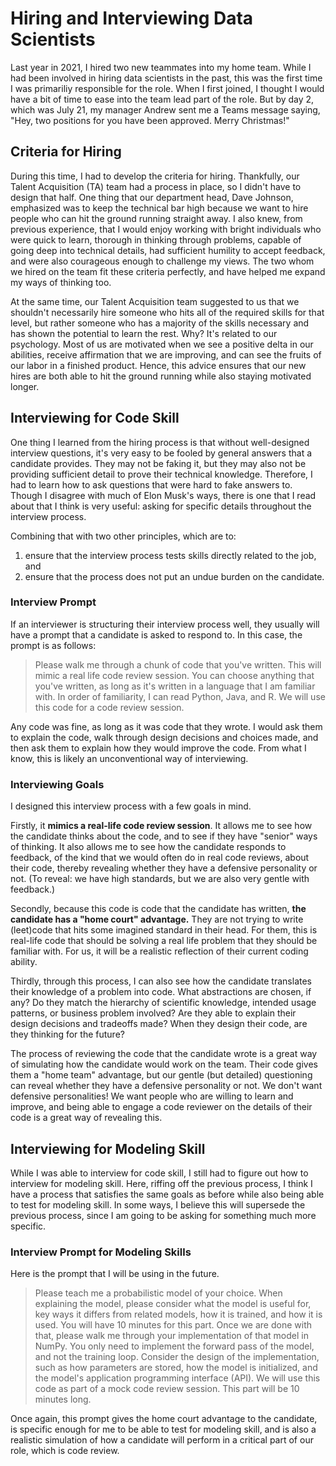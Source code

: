 # Hiring and Interviewing Data Scientists

Last year in 2021, I hired two new teammates into my home team.
While I had been involved in hiring data scientists in the past,
this was the first time I was primariliy responsible for the role.
When I first joined,
I thought I would have a bit of time to ease into
the team lead part of the role.
But by day 2, which was July 21,
my manager Andrew sent me a Teams message saying,
"Hey, two positions for you have been approved. Merry Christmas!"

## Criteria for Hiring

During this time, I had to develop the criteria for hiring.
Thankfully, our Talent Acquisition (TA) team had a process in place,
so I didn't have to design that half.
One thing that our department head, Dave Johnson, emphasized
was to keep the technical bar high
because we want to hire people who can hit the ground running straight away.
I also knew, from previous experience,
that I would enjoy working with bright individuals who were
quick to learn,
thorough in thinking through problems,
capable of going deep into technical details,
had sufficient humility to accept feedback,
and were also courageous enough to challenge my views.
The two whom we hired on the team fit these criteria perfectly,
and have helped me expand my ways of thinking too.

At the same time, our Talent Acquisition team suggested to us that
we shouldn't necessarily hire someone who hits
all of the required skills for that level,
but rather someone who has a majority of the skills necessary
and has shown the potential to learn the rest.
Why?
It's related to our psychology.
Most of us are motivated when we see a positive delta in our abilities,
receive affirmation that we are improving,
and can see the fruits of our labor in a finished product.
Hence, this advice ensures that our new hires
are both able to hit the ground running while also staying motivated longer.

## Interviewing for Code Skill

One thing I learned from the hiring process is that
without well-designed interview questions,
it's very easy to be fooled by general answers that a candidate provides.
They may not be faking it,
but they may also not be providing sufficient detail
to prove their technical knowledge.
Therefore, I had to learn how to ask questions
that were hard to fake answers to.
Though I disagree with much of Elon Musk's ways,
there is one that I read about that I think is very useful:
asking for specific details throughout the interview process.

Combining that with two other principles,
which are to:

1. ensure that the interview process tests skills directly related to the job, and
2. ensure that the process does not put an undue burden on the candidate.

### Interview Prompt

If an interviewer is structuring their interview process well,
they usually will have a prompt that a candidate is asked to respond to.
In this case, the prompt is as follows:

> Please walk me through a chunk of code that you've written.
> This will mimic a real life code review session.
> You can choose anything that you've written,
> as long as it's written in a language that I am familiar with.
> In order of familiarity, I can read Python, Java, and R.
> We will use this code for a code review session.

Any code was fine, as long as it was code that they wrote.
I would ask them to explain the code,
walk through design decisions and choices made,
and then ask them to explain how they would improve the code.
From what I know, this is likely an unconventional way of interviewing.

### Interviewing Goals

I designed this interview process with a few goals in mind.

Firstly, it **mimics a real-life code review session**.
It allows me to see how the candidate thinks about the code,
and to see if they have "senior" ways of thinking.
It also allows me to see how the candidate responds to feedback,
of the kind that we would often do in real code reviews,
about their code,
thereby revealing whether they have a defensive personality or not.
(To reveal: we have high standards, but we are also very gentle with feedback.)

Secondly, because this code is code that the candidate has written,
**the candidate has a "home court" advantage.**
They are not trying to write (leet)code
that hits some imagined standard in their head.
For them, this is real-life code that should be solving
a real life problem that they should be familiar with.
For us, it will be a realistic reflection of their current coding ability.

Thirdly, through this process,
I can also see how the candidate
translates their knowledge of a problem into code.
What abstractions are chosen, if any?
Do they match the hierarchy of scientific knowledge,
intended usage patterns,
or business problem involved?
Are they able to explain their design decisions and tradeoffs made?
When they design their code, are they thinking for the future?

The process of reviewing the code that the candidate wrote
is a great way of simulating how the candidate would work on the team.
Their code gives them a "home team" advantage,
but our gentle (but detailed) questioning
can reveal whether they have a defensive personality or not.
We don't want defensive personalities!
We want people who are willing to learn and improve,
and being able to engage a code reviewer on the details of their code
is a great way of revealing this.

## Interviewing for Modeling Skill

While I was able to interview for code skill,
I still had to figure out how to interview for modeling skill.
Here, riffing off the previous process,
I think I have a process that satisfies the same goals as before
while also being able to test for modeling skill.
In some ways, I believe this will supersede the previous process,
since I am going to be asking for something much more specific.

### Interview Prompt for Modeling Skills

Here is the prompt that I will be using in the future.

> Please teach me a probabilistic model of your choice.
> When explaining the model, please consider what the model is useful for,
> key ways it differs from related models,
> how it is trained,
> and how it is used.
> You will have 10 minutes for this part.
> Once we are done with that,
> please walk me through your implementation of that model in NumPy.
> You only need to implement the forward pass of the model,
> and not the training loop.
> Consider the design of the implementation,
> such as how parameters are stored,
> how the model is initialized,
> and the model's application programming interface (API).
> We will use this code as part of a mock code review session.
> This part will be 10 minutes long.

Once again, this prompt gives the home court advantage to the candidate,
is specific enough for me to be able to test for modeling skill,
and is also a realistic simulation of how a candidate will perform
in a critical part of our role, which is code review.
